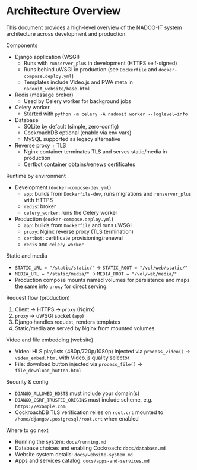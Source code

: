 # Architecture Overview

This document provides a high-level overview of the NADOO-IT system architecture across development and production.

Components
- Django application (WSGI)
  - Runs with `runserver_plus` in development (HTTPS self-signed)
  - Runs behind uWSGI in production (see `Dockerfile` and `docker-compose.deploy.yml`)
  - Templates include Video.js and PWA meta in `nadooit_website/base.html`
- Redis (message broker)
  - Used by Celery worker for background jobs
- Celery worker
  - Started with `python -m celery -A nadooit worker --loglevel=info`
- Database
  - SQLite by default (simple, zero-config)
  - CockroachDB optional (enable via env vars)
  - MySQL supported as legacy alternative
- Reverse proxy + TLS
  - Nginx container terminates TLS and serves static/media in production
  - Certbot container obtains/renews certificates

Runtime by environment
- Development (`docker-compose-dev.yml`)
  - `app`: builds from `Dockerfile-dev`, runs migrations and `runserver_plus` with HTTPS
  - `redis`: broker
  - `celery_worker`: runs the Celery worker
- Production (`docker-compose.deploy.yml`)
  - `app`: builds from `Dockerfile` and runs uWSGI
  - `proxy`: Nginx reverse proxy (TLS termination)
  - `certbot`: certificate provisioning/renewal
  - `redis` and `celery_worker`

Static and media
- `STATIC_URL = "/static/static/"` → `STATIC_ROOT = "/vol/web/static/"`
- `MEDIA_URL = "/static/media/"` → `MEDIA_ROOT = "/vol/web/media/"`
- Production compose mounts named volumes for persistence and maps the same into `proxy` for direct serving.

Request flow (production)
1. Client → HTTPS → `proxy` (Nginx)
2. `proxy` → uWSGI socket (`app`)
3. Django handles request, renders templates
4. Static/media are served by Nginx from mounted volumes

Video and file embedding (website)
- Video: HLS playlists (480p/720p/1080p) injected via `process_video()` → `video_embed.html` with Video.js quality selector
- File: download button injected via `process_file()` → `file_download_button.html`

Security & config
- `DJANGO_ALLOWED_HOSTS` must include your domain(s)
- `DJANGO_CSRF_TRUSTED_ORIGINS` must include scheme, e.g. `https://example.com`
- CockroachDB TLS verification relies on `root.crt` mounted to `/home/django/.postgresql/root.crt` when enabled

Where to go next
- Running the system: `docs/running.md`
- Database choices and enabling Cockroach: `docs/database.md`
- Website system details: `docs/website-system.md`
- Apps and services catalog: `docs/apps-and-services.md`
